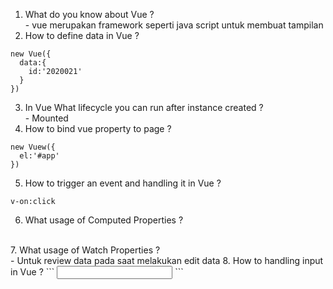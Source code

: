 1. What do you know about Vue ?
<br /> - vue merupakan framework seperti java script untuk membuat tampilan
2. How to define data in Vue ?
```
new Vue({
  data:{
    id:'2020021'
  }
})
```
3. In Vue What lifecycle you can run after instance created ?
<br /> - Mounted
4. How to bind vue property to page ? 
```
new Vuew({
  el:'#app'
})
```
5. How to trigger an event and handling it in Vue ? 
```
v-on:click
```
6. What usage of Computed Properties ?  
<br />
7. What usage of Watch Properties ?
<br /> - Untuk review data pada saat melakukan edit data
8. How to handling input in Vue ?
```
<input v-model="text">
```
